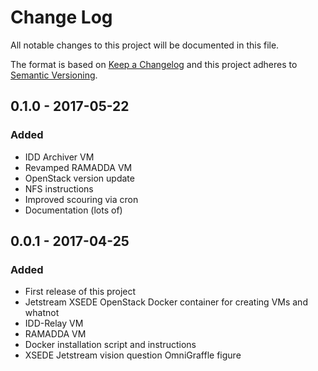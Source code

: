 # Change Log
All notable changes to this project will be documented in this file.

The format is based on [Keep a Changelog](http://keepachangelog.com/)
and this project adheres to [Semantic Versioning](http://semver.org/).

## 0.1.0 - 2017-05-22
### Added
- IDD Archiver VM
- Revamped RAMADDA VM
- OpenStack version update
- NFS instructions
- Improved scouring via cron
- Documentation (lots of)

## 0.0.1 - 2017-04-25
### Added
- First release of this project
- Jetstream XSEDE OpenStack Docker container for creating VMs and whatnot
- IDD-Relay VM
- RAMADDA VM
- Docker installation script and instructions
- XSEDE Jetstream vision question OmniGraffle figure

[Unreleased]: https://github.com/Unidata/xsede-jetstream/compare/v0.1.0...HEAD
[0.1.0]: https://github.com/Unidata/xsede-jetstream/compare/v0.0.1...v0.1.0
